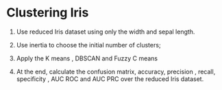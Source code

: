 # Clustering Iris

1. Use reduced Iris dataset using only the width and
sepal length.

2. Use inertia to choose the initial number of clusters;

3. Apply the K means , DBSCAN and Fuzzy C means

4. At the end, calculate the confusion matrix, accuracy, precision , recall,
specificity , AUC ROC and AUC PRC over the reduced Iris dataset.
